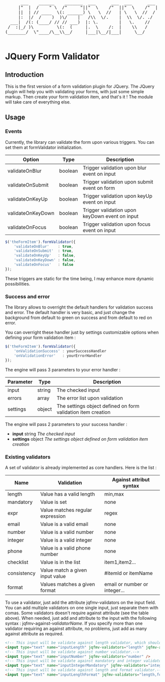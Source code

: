 <pre>
      ___    ______    _______  ___      ___  ___      ___ 
     |"  |  /    " \  /"     "||"  \    /"  ||"  \    /"  |
     ||  | // ____  \(: ______) \   \  //   | \   \  //  / 
     |:  |/  /    )  )\/    |   /\\  \/.    |  \\  \/. ./  
  ___|  /(: (____/ // // ___)  |: \.        |   \.    //   
 /  :|_/ )\         \(:  (     |.  \    /:  |    \\   /    
(_______/  \"____/\__\\__/     |___|\__/|___|     \__/     
                                                           
</pre>

# JQuery Form Validator


## Introduction
This is the first version of a form validation plugin for JQuery.
The JQuery plugin will help you with validating your forms, with just some
simple markup. Then create your form validation item, and that's it !
The module will take care of everything else.

## Usage

### Events
Currently, the library can validate the form upon various triggers. You can set them 
at formValidator initialization.

| Option            | Type    | Description                                    |
| ----------------- | ------- | ---------------------------------------------- |
| validateOnBlur    | boolean | Trigger validation upon blur event on input    |
| validateOnSubmit  | boolean | Trigger validation upon submit event on form   |
| validateOnKeyUp   | boolean | Trigger validation upon keyUp event on input   |
| validateOnKeyDown | boolean | Trigger validation upon keyDown event on input |
| validateOnFocus   | boolean | Trigger validation upon focus event on input   |

```javascript
$('theFormItem').formValidator({
    'validateOnBlur'    : true,
    'validateOnSubmit'  : true,
    'validateOnKeyUp'   : false,
    'validateOnKeyDown' : false,
    'validateOnFocus'   : false
});
```

These triggers are static for the time being, I may enhance more dynamic possibilities.

### Success and error
The library allows to overright the default handlers for validation success and error.
The default handler is very basic, and just change the background from default to green
on success and from default to red on error.

You can overright these handler just by settings customizable options when defining your
form validation item :

```javascript
$('theFormItem').formValidator({
    'onValidationSuccess' : yourSuccessHandler
    'onValidationError'   : yourErrorHandler
});
```

The engine will pass 3 parameters to your error handler :

| Parameter | Type   | Description                                                  |
| --------- | ------ | ------------------------------------------------------------ |
| input     | string | The checked input                                            |
| errors    | array  | The error list upon validation                               |
| settings  | object | The settings object defined on form validation item creation |

The engine will pass 2 parameters to your success handler :

+ **input**    string *The checked input*
+ **settings** object *The settings object defined on form validation item creation*

### Existing validators
A set of validator is already implemented as core handlers. Here is the list :

| Name       | Validation                       | Against attribut syntax       |
| ---------- | -------------------------------- | ----------------------------- |
| length     | Value has a valid length         | min,max                       |
| mandatory  | Value is set                     | none                          | 
| expr       | Value matches regular expression | regex                         |
| email      | Value is a valid email           | none                          |
| number     | Value is a valid number          | none                          |
| integer    | Value is a valid integer         | none                          |
| phone      | Value is a valid phone number    | none                          |
| checklist  | Value is in the list             | item1,item2...                |
| consistency| Value match a given input value  | #itemId or itemName           |
| format     | Values matches a given format    | email or number or integer... |

To use a validator, just add the attribute jqfmv-validators on the input field. You can add multiple validators
on one single input, just separate them with comas.
Some validators doesn't require against attribute (see the table above). When needed, just add 
and attribute to the input with the following syntax : jqfmv-against-*validatorName*.
If you specify more than one validator requiring an against attribute, no problems, just add as many
against attribute as required.

```html
<!-- This input will be validate against length validator, which should be at list 1. -->
<input type="text" name="inputLength" jqfmv-validators="length" jqfmv-against-length="1," />
<!-- This input will be validate against number validator.-->
<input type="text" name="inputNumber" jqfmv-validators="number" />
<!-- This input will be validate against mandatory and integer validator.-->
<input type="text" name="inputIntegerMandatory" jqfmv-validators="integer,mandatory" />
<!-- This input will be validate against length and format validator.-->
<input type="text" name="inputLengthFormat" jqfmv-validators="length,format" jqfmv-against-length="10,15" jqfmv-against-format="number" />
```

